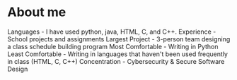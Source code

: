 # About me

Languages -  I have used python, java, HTML, C, and C++.
Experience - School projects and assignments
Largest Project - 3-person team designing a class schedule building program
Most Comfortable - Writing in Python
Least Comfortable - Writing in languages that haven't been used frequently in class (HTML, C, C++)
Concentration - Cybersecurity & Secure Software Design


